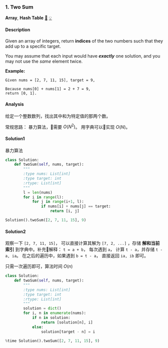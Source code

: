 ### 1. Two Sum

**Array**, **Hash Table**    [💚](https://leetcode.com/problems/two-sum)    	[💡](https://leetcode.com/articles/two-sum)


#### Description

Given an array of integers, return **indices** of the two numbers such that they add up to a specific target.


You may assume that each input would have **_exactly_** one solution, and you may not use the _same_ element twice.


**Example:**


```
Given nums = [2, 7, 11, 15], target = 9,

Because nums[0] + nums[1] = 2 + 7 = 9,
return [0, 1].
```

#### Analysis

给定一个整数数列，找出其中和为特定值的那两个数。

常规思路： 暴力算法，需要 $O(N^2)$。 用字典可以实现 $O(N)$。

#### Solution1

暴力算法

```python
class Solution:
    def twoSum(self, nums, target):
        """
        :type nums: List[int]
        :type target: int
        :rtype: List[int]
        """
        l = len(nums)
        for i in range(l):
            for j in range(i+1, l):
                if nums[i] + nums[j] == target:
                    return [i, j]

Solution().twoSum([2, 7, 11, 15], 9)
```

#### Solution2

观察一下 `[2, 7, 11, 15]`， 可以直接计算其解为 `[7, 2, ...]` ，存储 **解和当前索引** 到字典中。补充解释： `t = a + b`， 每次遇到 `a`， 计算 `t - a`，并存储 `t - a, ia`。 在之后的遍历中，如果遇到 `b = t - a`， 直接返回 `ia, ib` 即可。

只需一次遍历即可，算法时间 $O(n)$

```python
class Solution:
    def twoSum(self, nums, target):
        """
        :type nums: List[int]
        :type target: int
        :rtype: List[int]
        """
        solution = dict()
        for i, n in enumerate(nums):
            if n in solution:
                return [solution[n], i]
            else:
                solution[target - n] = i

%time Solution().twoSum([2, 7, 11, 15], 9)
```
